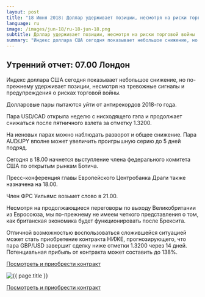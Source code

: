 ```yaml
---
layout: post
title: "18 Июня 2018: Доллар удерживает позиции, несмотря на риски торговой войны"
language: ru
image: /images/jun-18/ru-18-jun-18.png
subtitle: Доллар удерживает позиции, несмотря на риски торговой войны
summary: "Индекс доллара США сегодня показывает небольшое снижение, но по-прежнему удерживает позиции, несмотря на тревожные сигналы и предупреждения о рисках торговой войны"
---
```

##  Утренний отчет: 07.00 Лондон

Индекс доллара США сегодня показывает небольшое снижение, но по-прежнему удерживает позиции, несмотря на тревожные сигналы и предупреждения о рисках торговой войны.

Долларовые пары пытаются уйти от антирекордов 2018-го года.

Пара USD/CAD открыла неделю с нисходящего гэпа и продолжает снижаться после пятничного взлета за отметку 1.3200.

На иеновых парах можно наблюдать разворот и общее снижение. Пара AUD/JPY вполне может увеличить проигрышную серию до 5 дней подряд.
 
 
Сегодня в 18.00 начнется выступление члена федерального комитета США по открытым рынкам Ботича.

Пресс-конференция главы Европейского Центробанка Драги также назначена на 18.00.

Член ФРС Уильямс возьмет слово в 21.00.
 
 
Несмотря на продолжающиеся переговоры по выходу Великобритании из Евросоюза, мы по-прежнему не имеем четкого представления о том, как британская экономика будет функционировать после Брексита.

Отличной возможностью воспользоваться сложившейся ситуацией может стать приобретение контракта НИЖЕ, прогнозирующего, что пара GBP/USD завершит сделку ниже отметки 1.3200 через 14 дней. Потенциальная прибыль от контракта может составить до 138%.

<a href="http://record.binary.com/_bivVDfg8lHux76XffYA0JmNd7ZgqdRLk/1/market=forex&underlying=frxGBPUSD&formname=higherlower&duration_amount=14&duration_units=d&amount=10&amount_type=stake&expiry_type=duration&barrier=1.3200" target="_blank">Посмотреть и приобрести контракт</a>

<img src="{{ site.url }}/images/jun-18/ru-18-jun-18.png" alt="{{ page.title }}"  title="{{ page.title }}">

<a href="%LINK%%?https://www.binary.com/d/trade.cgi?market=forex&underlying=frxGBPUSD&formname=higherlower&duration_amount=14&duration_units=d&amount=10&amount_type=stake&expiry_type=duration&barrier=1.3200" target="_blank">Посмотреть и приобрести контракт</a>
